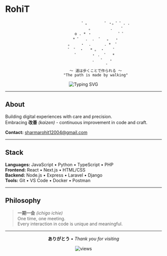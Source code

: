 # RohiT

<div align="center">


```
                    ゜。       ゜・。゜゜. .
                     。        .    ゜
               o . * ・            ゜゜
           * ゜  .  .  ゜  。  ・
         。    ・  .      . *  ゜
        ゜ ゜ ・   * 。 ・    ゜
          ゜      ・ .  ゜  *
                 .   ゜  ・
                      ゜
           ～ 道は歩くことで作られる ～
           "The path is made by walking"
```
</div>
<div align="center">
  <img src="https://readme-typing-svg.herokuapp.com?font=Fira+Code&size=22&duration=3000&pause=1000&color=FF6B9D&center=true&vCenter=true&width=435&lines=~+開発者+Developer+~;~+学習者+Learner+~;~+クリエイター+Creator+~" alt="Typing SVG" />
</div>



---

## About

Building digital experiences with care and precision.  
Embracing **改善** *(kaizen)* - continuous improvement in code and craft.

**Contact:** [sharmarohit12004@gmail.com](mailto:sharmarohit12004@gmail.com)

---

## Stack

**Languages:** JavaScript • Python • TypeScript • PHP  
**Frontend:** React • Next.js • HTML/CSS  
**Backend:** Node.js • Express • Laravel • Django  
**Tools:** Git • VS Code • Docker • Postman  


---

## Philosophy

> **一期一会** *(ichigo ichie)*  
> One time, one meeting.  
> Every interaction in code is unique and meaningful.

---

<div align="center">

**ありがとう** • *Thank you for visiting*

<img src="https://komarev.com/ghpvc/?username=rohit-og&style=flat&color=lightgrey" alt="views"/>

</div>
